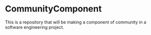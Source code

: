 # CommunityComponent
This is a repository that will be making a component of community in a software engineering project.
